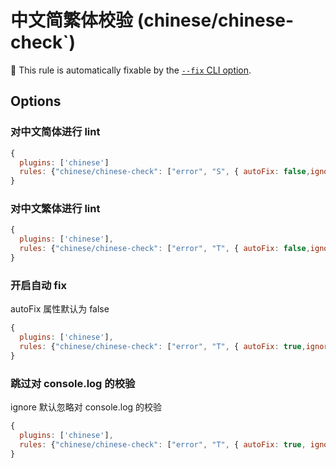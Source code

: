 # 中文简繁体校验 (chinese/chinese-check`)

🔧 This rule is automatically fixable by the [`--fix` CLI option](https://eslint.org/docs/latest/user-guide/command-line-interface#--fix).

<!-- end auto-generated rule header -->

## Options

### 对中文简体进行 lint

```js
{
  plugins: ['chinese']
  rules: {"chinese/chinese-check": ["error", "S", { autoFix: false,ignore: ['console.log'] }}]}
}


```

### 对中文繁体进行 lint

```js
{
  plugins: ['chinese'],
  rules: {"chinese/chinese-check": ["error", "T", { autoFix: false,ignore: ['console.log'] }}]}
}


```

### 开启自动 fix

autoFix 属性默认为 false

```js
{
  plugins: ['chinese'],
  rules: {"chinese/chinese-check": ["error", "T", { autoFix: true,ignore: ['console.log'] }}]}
}


```

### 跳过对 console.log 的校验

ignore 默认忽略对 console.log 的校验

```js
{
  plugins: ['chinese'],
  rules: {"chinese/chinese-check": ["error", "T", { autoFix: true, ignore: ['console.log'] }}]}
}


```
